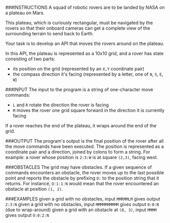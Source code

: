 ###INSTRUCTIONS
A squad of robotic rovers are to be landed by NASA on a plateau on Mars.

This plateau, which is curiously rectangular, must be navigated by the rovers so that their onboard cameras can get a complete view of the surrounding terrain to send back to Earth.

Your task is to develop an API that moves the rovers around on the plateau.

In this API, the plateau is represented as a 10x10 grid, and a rover has state consisting of two parts:

- its position on the grid (represented by an `X,Y` coordinate pair)
- the compass direction it's facing (represented by a letter, one of `N`, `S`, `E`, `W`)

###INPUT
The input to the program is a string of one-character move commands:

- `L` and `R` rotate the direction the rover is facing
- `M` moves the rover one grid square forward in the direction it is currently facing

If a rover reaches the end of the plateau, it wraps around the end of the grid.

###OUTPUT
The program's output is the final position of the rover after all the move commands have been executed. The position is represented as a coordinate pair and a direction, joined by colons to form a string. For example: a rover whose position is `2:3:W` is at square `(2,3)`, facing west.

###OBSTACLES
The grid may have obstacles. If a given sequence of commands encounters an obstacle, the rover moves up to the last possible point and reports the obstacle by prefixing `O:` to the position string that it returns. For instance, `O:1:1:N` would mean that the rover encountered an obstacle at position `(1, 2)`.

###EXAMPLES
given a grid with no obstacles, input `MMRMMLM` gives output `2:3:N`
given a grid with no obstacles, input `MMMMMMMMMM` gives output `0:0:N` (due to wrap-around)
given a grid with an obstacle at `(0, 3)`, input `MMMM` gives output `O:0:2:N`

